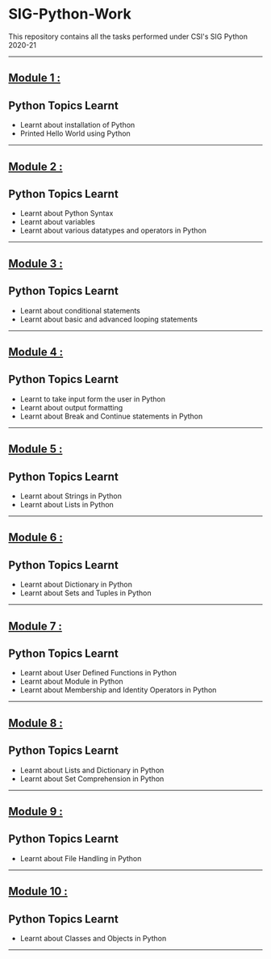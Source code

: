 # SIG-Python-Work
This repository contains all the tasks performed under CSI's SIG Python 2020-21

---

<!-- OL -->
## [Module 1 : ](https://github.com/ankurk10/SIG-Python-Work/tree/main/Module1 "Go to Module 1")
## Python Topics Learnt
<!-- UL -->
* Learnt about installation of Python
* Printed Hello World using Python

---

<!-- OL -->
##  [Module 2 : ](https://github.com/ankurk10/SIG-Python-Work/tree/main/Module2 "Go to Module 2")
## Python Topics Learnt
<!-- UL -->
* Learnt about Python Syntax
* Learnt about variables
* Learnt about various datatypes and operators in Python

--- 

<!-- OL -->
##  [Module 3 : ](https://github.com/ankurk10/SIG-Python-Work/tree/main/Module3 "Go to Module 3")
## Python Topics Learnt
<!-- UL -->
* Learnt about conditional statements
* Learnt about basic and advanced looping statements

---

<!-- OL -->
##  [Module 4 : ](https://github.com/ankurk10/SIG-Python-Work/tree/main/Module4 "Go to Module 4")
## Python Topics Learnt
<!-- UL -->
* Learnt to take input form the user in Python
* Learnt about output formatting
* Learnt about Break and Continue statements in Python

---

<!-- OL -->
##  [Module 5 : ](https://github.com/ankurk10/SIG-Python-Work/tree/main/Module5 "Go to Module 5")
## Python Topics Learnt
<!-- UL -->
* Learnt about Strings in Python
* Learnt about Lists in Python

---

<!-- OL -->
##  [Module 6 : ](https://github.com/ankurk10/SIG-Python-Work/tree/main/Module6 "Go to Module 6")
## Python Topics Learnt
<!-- UL -->
* Learnt about Dictionary in Python
* Learnt about Sets and Tuples in Python

---

<!-- OL -->
##  [Module 7 : ](https://github.com/ankurk10/SIG-Python-Work/tree/main/Module7 "Go to Module 7")
## Python Topics Learnt
<!-- UL -->
* Learnt about User Defined Functions in Python
* Learnt about Module in Python
* Learnt about Membership and Identity Operators in Python

---

<!-- OL -->
##  [Module 8 : ](https://github.com/ankurk10/SIG-Python-Work/tree/main/Module8 "Go to Module 8")
## Python Topics Learnt
<!-- UL -->
* Learnt about Lists and Dictionary in Python
* Learnt about Set Comprehension in Python

---

<!-- OL -->
##  [Module 9 : ](https://github.com/ankurk10/SIG-Python-Work/tree/main/Module9 "Go to Module 9")
## Python Topics Learnt
<!-- UL -->
* Learnt about File Handling in Python

---

<!-- OL -->
##  [Module 10 : ](https://github.com/ankurk10/SIG-Python-Work/tree/main/Module10 "Go to Module 10")
## Python Topics Learnt
<!-- UL -->
* Learnt about Classes and Objects in Python

---